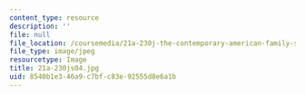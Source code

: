 ```yaml
---
content_type: resource
description: ''
file: null
file_location: /coursemedia/21a-230j-the-contemporary-american-family-spring-2004/8540b1e346a9c7bfc83e92555d8e6a1b_21a-230js04.jpg
file_type: image/jpeg
resourcetype: Image
title: 21a-230js04.jpg
uid: 8540b1e3-46a9-c7bf-c83e-92555d8e6a1b
---
```

